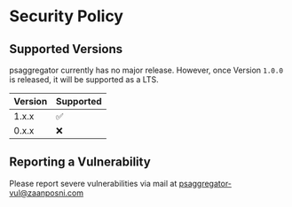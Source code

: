 # Security Policy

## Supported Versions

psaggregator currently has no major release.
However, once Version `1.0.0` is released, it will be supported as a LTS.

| Version | Supported          |
| ------- | ------------------ |
| 1.x.x   | :white_check_mark: |
| 0.x.x   | :x:                |

## Reporting a Vulnerability

Please report severe vulnerabilities via mail at psaggregator-vul@zaanposni.com
